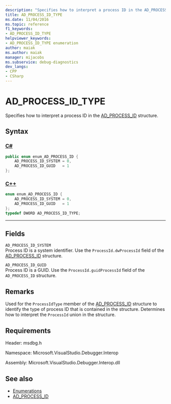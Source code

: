 ```yaml
---
description: "Specifies how to interpret a process ID in the AD_PROCESS_ID structure."
title: AD_PROCESS_ID_TYPE
ms.date: 11/04/2016
ms.topic: reference
f1_keywords:
- AD_PROCESS_ID_TYPE
helpviewer_keywords:
- AD_PROCESS_ID_TYPE enumeration
author: maiak
ms.author: maiak
manager: mijacobs
ms.subservice: debug-diagnostics
dev_langs:
- CPP
- CSharp
---
```

# AD_PROCESS_ID_TYPE

Specifies how to interpret a process ID in the [AD_PROCESS_ID](../../../extensibility/debugger/reference/ad-process-id.md) structure.

## Syntax

### [C#](#tab/csharp)
```csharp
public enum enum_AD_PROCESS_ID {
    AD_PROCESS_ID_SYSTEM = 0,
    AD_PROCESS_ID_GUID   = 1
};
```
### [C++](#tab/cpp)
```cpp
enum enum_AD_PROCESS_ID {
    AD_PROCESS_ID_SYSTEM = 0,
    AD_PROCESS_ID_GUID   = 1
};
typedef DWORD AD_PROCESS_ID_TYPE;
```
---

## Fields
`AD_PROCESS_ID_SYSTEM`\
Process ID is a system identifier. Use the `ProcessId.dwProcessId` field of the [AD_PROCESS_ID](../../../extensibility/debugger/reference/ad-process-id.md) structure.

`AD_PROCESS_ID_GUID`\
Process ID is a GUID. Use the `ProcessId.guidProcessId` field of the `AD_PROCESS_ID` structure.

## Remarks
Used for the `ProcessIdType` member of the [AD_PROCESS_ID](../../../extensibility/debugger/reference/ad-process-id.md) structure to identify the type of process ID that is contained in the structure. Determines how to interpret the `ProcessId` union in the structure.

## Requirements
Header: msdbg.h

Namespace: Microsoft.VisualStudio.Debugger.Interop

Assembly: Microsoft.VisualStudio.Debugger.Interop.dll

## See also
- [Enumerations](../../../extensibility/debugger/reference/enumerations-visual-studio-debugging.md)
- [AD_PROCESS_ID](../../../extensibility/debugger/reference/ad-process-id.md)
